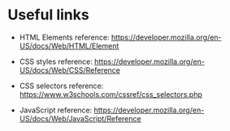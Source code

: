 # Useful links

-   HTML Elements reference: <https://developer.mozilla.org/en-US/docs/Web/HTML/Element>

-   CSS styles reference: <https://developer.mozilla.org/en-US/docs/Web/CSS/Reference>

-   CSS selectors reference: <https://www.w3schools.com/cssref/css_selectors.php>

-   JavaScript reference: <https://developer.mozilla.org/en-US/docs/Web/JavaScript/Reference>
